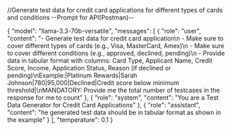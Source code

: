 //Generate test data for credit card applications for different types of cards and conditions
--Prompt for API(Postman)--

{
  "model": "llama-3.3-70b-versatile",
  "messages": [
    {
      "role": "user",
      "content": "- Generate test data for credit card application\n - Make sure to cover different types of cards (e.g., Visa, MasterCard, Amex)\n - Make sure to cover different conditions (e.g., approved, declined, pending)\n - Provide data in tabular format with columns: Card Type, Applicant Name, Credit Score, Income, Application Status, Reason (if declined or pending)\nExample:|Platinum Rewards|Sarah Johnson|780|95,000|Declined|Credit score below minimum threshold|\nMANDATORY: Provide me the total number of testcases in the response for me to count"
    },
    {
      "role": "system",
      "content": "You are a Test Data Generator for Credit Card Applications"
    },
    {
      "role": "assistant",
      "content": "he generated test data should be in tabular format as shown in the example"
    }
  ],
  "temperature": 0.1
}
